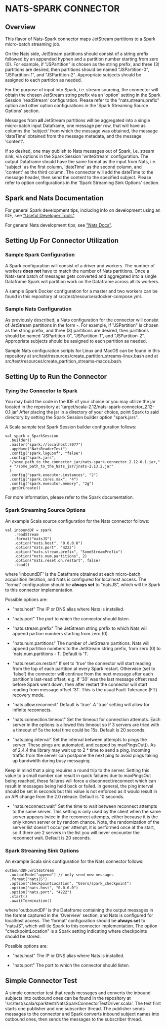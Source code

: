 # NATS-SPARK CONNECTOR

## Overview
This flavor of Nats-Spark connector maps JetStream partitions to a Spark
micro-batch streaming job.

On the Nats side, JetStream partitions should consist of a string prefix followed
by an appended hyphen and a partition number starting from zero (0). For example,
if "JSPartition" is chosen as the string prefix, and three (3) partitions are
desired, then partitions should be named "JSPartition-0", "JSPartition-1", and
"JSPartition-2". Appropriate subjects should be assigned to each partition as
needed.

For the purpose of input into Spark, i.e. stream sourcing, the connector will
obtain the chosen JetStream string prefix via an 'option' setting in the Spark
Session 'readStream' configuration. Please refer to the "nats.stream.prefix"
option and other option configurations in the 'Spark Streaming Source Options'
section.

Messages from **all** JetStream partitions will be aggregated into a single
micro-batch input Dataframe, one message per row, that will have as columns the
'subject' from which the message was obtained, the message 'dateTime' obtained
from the message metadata, and the message 'content'.

If so desired, one may publish to Nats messages out of Spark, i.e. stream sink,
via options in the Spark Session 'writeStream' configuration. The output
Dataframe should have the same format as the input from Nats, i.e. 'subject' as
the first column, 'dateTime' as the second column, and 'content' as the third
column. The connector will add the dateTime to the message header, then send
the content to the specified subject. Please refer to option configurations in
the 'Spark Streaming Sink Options' section.

## Spark and Nats Documentation
For general Spark development tips, including info on development using an IDE,
see ["Useful Developer Tools"](https://spark.apache.org/developer-tools.html).

For general Nats development tips, see ["Nats Docs"](https://docs.nats.io).

## Setting Up For Connector Utilization
### Sample Spark Configuration
A Spark configuration will consist of a driver and workers. The number of workers
**does not** have to match the number of Nats partitions. Once a Nats-sent batch
of messages gets converted and aggregated into a single Dataframe Spark will
partition work on the Dataframe across all its workers.

A sample Spark Docker configuration for a master and two workers can be found in
this repository at src/test/resources/docker-compose.yml.

### Sample Nats Configuration
As previously described, a Nats configuration for the connector will consist
of JetStream partitions in the form <partition string prefix>-<partition number>.
For example, if "JSPartition" is chosen as the string prefix, and three (3)
partitions are desired, then partitions should be named "JSPartition-0",
"JSPartition-1", and "JSPartition-2". Appropriate subjects should be assigned to
each partition as needed.

Sample Nats configuration scripts for Linux and MacOS can be found in this
repository at src/test/resources/create_partition_streams-linux.bash and at
src/test/resources/create_partition_streams-macos.bash.

## Setting Up to Run the Connector
### Tying the Connector to Spark
You may build the code in the IDE of your choice or you may utilize the jar
located in the repository at 'target/scala-2.12/nats-spark-connector_2.12-0.1.jar'
After placing the jar in a directory of your choice, point Spark to said
directory by setting the Spark Session builder option "spark.jars".

A Scala sample test Spark Session builder configuration follows:
```
val spark = SparkSession
  .builder()
  .master("spark://localhost:7077")
  .appName("NatsReaderTest")
  .config("spark.logConf", "false")
  .config("spark.jars",
  "/some_path_to_the_connector_jar/nats-spark-connector_2.12-0.1.jar,"
  + "/some_path_to_the_Nats_jar/jnats-2.13.2.jar"
  )
  .config("spark.executor.instances", "2")
  .config("spark.cores.max", "4")
  .config("spark.executor.memory", "2g")
  .getOrCreate()
```
  For more information, please refer to the Spark documentation.


### Spark Streaming Source Options
An example Scala source configuration for the Nats connector follows:
```
val inboundDF = spark
    .readStream
    .format("natsJS")
    .option("nats.host", "0.0.0.0")
    .option("nats.port", "4222")
    .option("nats.stream.prefix", "SomeStreamPrefix")
    .option("nats.num.partitions", 2)
    .option("nats.reset.on.restart", false)
    .load()
```
where 'inboundDF' is the Dataframe obtained at each micro-batch acquisition
iteration, and Nats is configured for localhost access.
The 'format'  configuration should be **always set** to "natsJS", which will tie
Spark to this connector implementation.

Possible options are:
- "nats.host"
The IP or DNS alias where Nats is installed.

- "nats.port"
The port to which the connector should listen.

- "nats.stream.prefix"
The JetStream string prefix to which Nats will append partion numbers starting
from zero (0).

- "nats.num.partitions"
The number of JetStream partitions. Nats will append partition numbers to the
JetStream string prefix, from zero (0) to 'nats.num.partitions - 1'.
Default is '1'.

- "nats.reset.on.restart"
If set to 'true' the connector will start reading from the top of each partition
at every Spark restart. Otherwise (set to 'false') the connector will
continue from the next message after each partition's last-read offset, e.g.
if '30' was the last message offset read before Spark went down, then after
restart the connector will start reading from message offset '31'. This is the
usual Fault Tolerance (FT) recovery mode.

- "nats.allow.reconnect"
Default is 'true'. A 'true' setting will allow for infinite reconnects.

-  "nats.connection.timeout"
Set the timeout for connection attempts. Each server in the options is allowed
this timeout so if 3 servers are tried with a timeout of 5s the total time
could be 15s. Default is 20 seconds.

- "nats.ping.interval"
Set the interval between attempts to pings the server. These pings are
automated, and capped by maxPingsOut(). As of 2.4.4 the library may wait up to
2 * time to send a ping. Incoming traffic from the server can postpone the next
ping to avoid pings taking up bandwidth during busy messaging.

Keep in mind that a ping requires a round trip to the server. Setting this
value to a small number can result in quick failures due to maxPingsOut being
reached, these failures will force a disconnect/reconnect which can result in
messages being held back or failed. In general, the ping interval should be set
in seconds but this value is not enforced as it would result in an API change
from the 2.0 release. Default is 10 seconds.

- "nats.reconnect.wait"
Set the time to wait between reconnect attempts to the same server. This
setting is only used by the client when the same server appears twice in the
reconnect attempts, either because it is the only known server or by random
chance. Note, the randomization of the server list doesn't occur per attempt,
it is performed once at the start, so if there are 2 servers in the list you
will never encounter the reconnect wait. Default is 20 seconds.

### Spark Streaming Sink Options
An example Scala sink configuration for the Nats connector follows:
```
outboundDF.writeStream
  .outputMode("append") // only send new messages
  .format("natsJS")
  .option("checkpointLocation", "Users/spark_checkpoint")
  .option("nats.host", "0.0.0.0")
  .option("nats.port", "4222")
  .start()
  .awaitTermination()
```
where 'outboundDF' is the Dataframe containing the output messages in the format
captured in the 'Overview' section, and Nats is configured for localhost access.
The 'format'  configuration should be **always set** to "natsJS", which will tie
Spark to this connector implementation. The option "checkpointLocation" is a
Spark setting indicating where checkpoints should be stored.

Possible options are:
  - "nats.host"
The IP or DNS alias where Nats is installed.

  - "nats.port"
The port to which the connector should listen.

## Simple Connector Test
A simple connector test that reads messages and converts the inbound subjects
into outbound ones can be found in the repository at 'src/test/scala/sparktest/NatsSparkConnectorTestDriver.scala'. The test first starts one publisher and one
subscriber thread. The publisher sends messages to the connector and Spark converts
inbound subject names into outbound ones, then sends the messages to the
subscriber thread.
